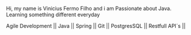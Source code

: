 Hi, my name is Vinicius Fermo Filho and i am Passionate about Java. Learning something different everyday

Agile Development || Java || Spring || Git || PostgresSQL || Restfull API´s ||

